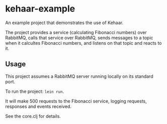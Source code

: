 # kehaar-example

An example project that demonstrates the use of Kehaar.

The project provides a service (calculating Fibonacci numbers) over
RabbitMQ, calls that service over RabbitMQ, sends messages to a topic
when it calcultes Fibonacci numbers, and listens on that topic and
reacts to it.

## Usage

This project assumes a RabbitMQ server running locally on its standard
port.

To run the project: `lein run`.

It will make 500 requests to the Fibonacci service, logging requests,
responses and events received.

See the core.clj for details.
